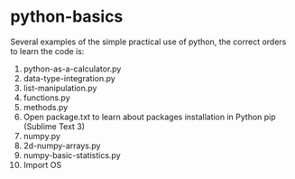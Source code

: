 # python-basics
Several examples of the simple practical use of python, the correct orders to learn the code is:
1) python-as-a-calculator.py
2) data-type-integration.py
3) list-manipulation.py
4) functions.py
5) methods.py
6) Open package.txt to learn about packages installation in Python pip (Sublime Text 3)
7) numpy.py
8) 2d-numpy-arrays.py
9) numpy-basic-statistics.py
10) Import OS
